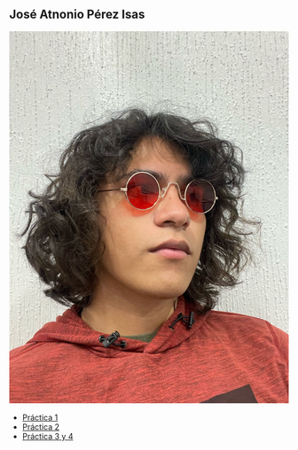 ## José Atnonio Pérez Isas

![Antonio](/IMG/Antonio.jpg)  
- [Práctica 1](/practica-1.md)
- [Práctica 2](/Practica2/practica-2.md)
- [Práctica 3 y 4](https://antonio1886.github.io/Metodologia-De-La-Investigacion/cv-web/index.html#)